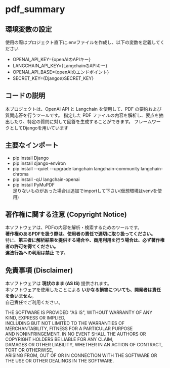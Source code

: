 # pdf_summary
## 環境変数の設定
使用の際はプロジェクト直下に.envファイルを作成し、以下の変数を定義してください
- OPENAI_API_KEY={openAIのAPIキー}
- LANGCHAIN_API_KEY={LangchainのAPIキー}
- OPENAI_API_BASE={openAIのエンドポイント}
- SECRET_KEY={DjangoのSECRET_KEY}

## コードの説明
本プロジェクトは、OpenAI API と Langchain を使用して、PDF の要約および質問応答を行うツールです。
指定した PDF ファイルの内容を解析し、要点を抽出したり、特定の質問に対して回答を生成することができます。
フレームワークとしてDjangoを用いています

## 主要なインポート
- pip install Django
- pip install django-environ
- pip install --quiet --upgrade langchain langchain-community langchain-chroma
- pip install -qU langchain-openai
- pip install PyMuPDF<br>
足りないものがあった場合は追加でimportして下さい(仮想環境はvenvを使用)



## 著作権に関する注意 (Copyright Notice)
本ソフトウェアは、PDFの内容を解析・検索するためのツールです。  
**著作権のあるPDFを扱う際は、使用者の責任で適切に取り扱ってください。**  
特に、**第三者に解析結果を提供する場合や、商用利用を行う場合は、必ず著作権者の許可を得てください。**  
**違法行為への利用は禁止** です。  


## 免責事項 (Disclaimer)
本ソフトウェアは **現状のまま (AS IS)** 提供されます。  
本ソフトウェアを使用したことによる **いかなる損害についても、開発者は責任を負いません**。  
自己責任でご利用ください。

THE SOFTWARE IS PROVIDED "AS IS", WITHOUT WARRANTY OF ANY KIND, EXPRESS OR IMPLIED,  
INCLUDING BUT NOT LIMITED TO THE WARRANTIES OF MERCHANTABILITY, FITNESS FOR A PARTICULAR PURPOSE  
AND NONINFRINGEMENT. IN NO EVENT SHALL THE AUTHORS OR COPYRIGHT HOLDERS BE LIABLE FOR ANY CLAIM,  
DAMAGES OR OTHER LIABILITY, WHETHER IN AN ACTION OF CONTRACT, TORT OR OTHERWISE,  
ARISING FROM, OUT OF OR IN CONNECTION WITH THE SOFTWARE OR THE USE OR OTHER DEALINGS IN THE SOFTWARE.

